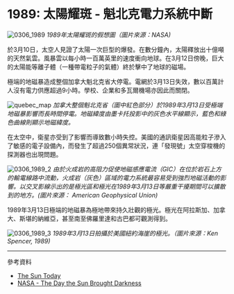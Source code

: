 # 1989: 太陽耀斑 - 魁北克電力系統中斷

![0306_1989](./static/0306_1989.jpg)
*1989年太陽耀斑的假想圖（圖片來源：NASA)*

於3月10日，太空人見證了太陽一次巨型的爆發。在數分鐘內，太陽釋放出十億噸的天然氣雲。風暴雲以每小時一百萬英里的速度衝向地球。在3月12日傍晚，巨大的太陽能等離子體（一種帶電粒子的氣體）終於擊中了地球的磁場。

極端的地磁暴造成整個加拿大魁北克省大停電。電網於3月13日失效，數以百萬計人沒有電力供應超過9小時。學校、企業和多瓦爾機場亦因此而關閉。

![quebec_map](./static/map_quebec_ch.png)
*加拿大整個魁北克省（圖中紅色部分）於1989年3月13日受極端地磁暴影響而長時間停電。地磁緯度由墨卡托投影中的灰色水平線顯示，藍色和綠色曲線則顯示地磁緯度。*

在太空中，衛星亦受到了影響而導致數小時失控。美國的通訊衛星因高能粒子滲入了敏感的電子設備內，而發生了超過250個異常狀況，連「發現號」太空穿梭機的探測器也出現問題。

![0306_1989_2](./static/0306_1989_2.jpg)
*由於火成岩的高阻力促使地磁感應電流（GIC）在位於岩石上方的輸電線路中流動，火成岩（灰色）區域的電力系統最容易受到強烈地磁活動的影響。以交叉影線示出的是極光區和極光在1989年3月13日等嚴重干擾期間可以擴散到的地方。(圖片來源： American Geophysical Union)*

1989年3月13日極端的地磁暴為極地帶來持久壯觀的極光。極光在阿拉斯加、加拿大、斯堪的納維亞，甚至南至佛羅里達和古巴都可觀測得到。

![0306_1989_3](./static/0306_1989_3.png) 
*1989年3月13日拍攝於美國紐約海崖的極光。（圖片來源：Ken Spencer, 1989)*

---

參考資料

- [The Sun Today](http://www.thesuntoday.org/space-weather/impacts/)
- [NASA - The Day the Sun Brought Darkness](https://www.nasa.gov/topics/earth/features/sun_darkness.html)
